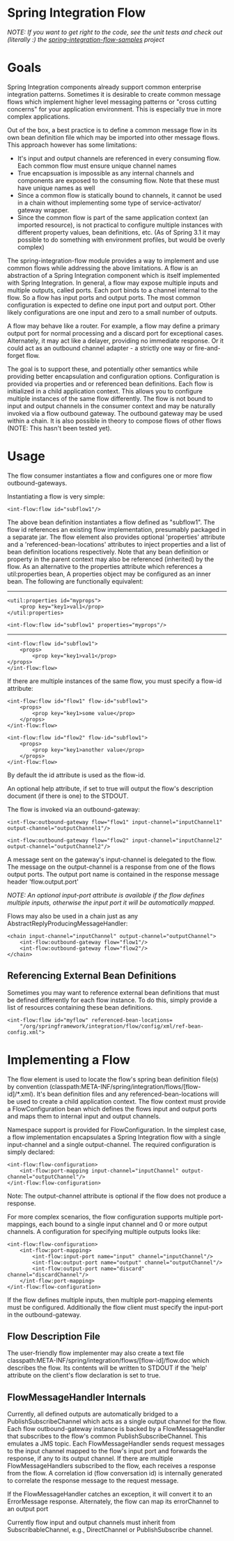 Spring Integration Flow
========================

*NOTE: If you want to get right to the code, see the unit tests and check out (literally :) the [spring-integration-flow-samples](http:github.com/dturanski/spring-integration-flow-samples) project*

# Goals
Spring Integration components already support common enterprise integration patterns. Sometimes it is desirable to 
create common message flows which implement higher level messaging patterns or "cross cutting concerns" for your 
application environment. This is especially true in more complex applications.

Out of the box, a best practice is to define a common message flow in its own bean definition
file which may be imported into other message flows. This approach however has some limitations:

* It's input and output channels are referenced in every consuming flow. Each common flow must ensure unique channel names
* True encapsuation is impossible as any internal channels and components are exposed to the consuming flow. Note that these must have
unique names as well
* Since a common flow is statically bound to channels, it cannot be used in a chain without implementing some type of service-activator/
gateway wrapper.
* Since the common flow is part of the same application context (an imported resource), is not practical to configure multiple instances with
different property values, bean definitions, etc. (As of Spring 3.1 it may possible to do something with environment profiles, but would be overly complex) 

The spring-integration-flow module provides a way to implement and use common flows while addressing the above limitations. A flow is an 
abstraction of a Spring Integration component which is itself implemented with Spring Integration.  In general, a flow may expose multiple inputs and multiple outputs,
called ports. Each port binds to a channel internal to the flow. So a flow has input ports and output ports. The most common configuration is expected to define
one input port and output port. Other likely configurations are one input and zero to a small number of outputs. 

A flow may behave like a router. For example, a flow may define a primary output port for normal processing and a discard port for exceptional cases. 
Alternately, it may act like a delayer, providing no immediate response. Or it could act as an outbound channel adapter - a strictly one way or fire-and-forget flow. 

The goal is to support these, and potentially other semantics while providing better encapsulation and configuration options. Configuration is provided via properties
and or referenced bean definitions. Each flow is initialized in a child application context. This allows you to configure multiple instances of the same flow differently. 
The flow is not bound to input and output channels in the consumer context and may be naturally invoked via a flow outbound gateway. The outbound gateway may be used within 
a chain. It is also possible in theory to compose flows of other flows (NOTE: This hasn't been tested yet).    


# Usage
The flow consumer instantiates a flow and configures one or more flow outbound-gateways. 

Instantiating a flow is very simple:

	<int-flow:flow id="subflow1"/>

The above bean definition instantiates a flow defined as "subflow1". The flow id references an existing flow implementation, presumably packaged in a 
separate jar. The flow element also provides optional 'properties' attribute and a 'referenced-bean-locations' attributes to inject properties and a list of 
bean definition locations respectively. Note that any bean definition or property in the parent context may also be referenced (inherited) by the flow. As 
an alternative to the properties attribute which references a util:properties bean, A properties object may be configured as an inner bean. The following are functionally equivalent:

-----------------------------------------------------------
	
	
	<util:properties id="myprops">
    	<prop key="key1>val1</prop>
	</util:properties>

	<int-flow:flow id="subflow1" properties="myprops"/>

---------------------------------------------------------
	
	<int-flow:flow id="subflow1">
    	<props>
        	<prop key="key1>val1</prop>
    </props>
	</int-flow:flow>


If there are multiple instances of the same flow, you must specify a flow-id attribute:

	<int-flow:flow id="flow1" flow-id="subflow1">
    	<props>
        	<prop key="key1>some value</prop>
    	</props>
	</int-flow:flow>

	<int-flow:flow id="flow2" flow-id="subflow1">
    	<props>
        	<prop key="key1>another value</prop>
    	</props>
	</int-flow:flow>


By default the id attribute is used as the flow-id. 

An optional help attribute, if set to true will output the flow's description document (if there is one) to the STDOUT.


The flow is invoked via an outbound-gateway:

	<int-flow:outbound-gateway flow="flow1" input-channel="inputChannel1" output-channel="outputChannel1"/>
  
	<int-flow:outbound-gateway flow="flow2" input-channel="inputChannel2" output-channel="outputChannel2"/> 

A message sent on the gateway's input-channel is delegated to the flow. The message on the output-channel is a response from one of the flows output 
ports. The output port name is contained in the response message header 'flow.output.port' 

*NOTE: An optional input-port attribute is available if the flow defines multiple inputs, otherwise the input port it will be automatically mapped.*

Flows may also be used in a chain just as any AbstractReplyProducingMessageHandler:

	<chain input-channel="inputChannel" output-channel="outputChannel">
    	<int-flow:outbound-gateway flow="flow1"/>
    	<int-flow:outbound-gateway flow="flow2"/> 
	</chain>
	
## Referencing External Bean Definitions
Sometimes you may want to reference external bean definitions that must be defined differently for each flow instance. To do this, simply provide a list of resources containing these bean definitions.

	<int-flow:flow id="myflow" referenced-bean-locations=
		"/org/springframework/integration/flow/config/xml/ref-bean-config.xml">

 
# Implementing a Flow
The flow element is used to locate the flow's spring bean definition file(s) by convention (classpath:META-INF/spring/integration/flows/[flow-id]/*.xml). It's bean definition 
files and any referenced-bean-locations will be used to create a child application context. The flow context must provide a FlowConfiguration bean which defines the 
flows input and output ports and maps them to internal input and output channels.

Namespace support is provided for FlowConfiguration. In the simplest case, a flow implementation encapsulates a Spring Integration flow with a single input-channel and 
a single output-channel. The required configuration is simply declared:

 	<int-flow:flow-configuration>
    	<int-flow:port-mapping input-channel="inputChannel" output-channel="outputChannel"/> 
	</int-flow:flow-configuration>

Note: The output-channel attribute is optional if the flow does not produce a response. 

For more complex scenarios, the flow configuration supports multiple port-mappings, each bound to a single input channel and 0 or more output channels. A configuration
for specifying multiple outputs looks like:

	<int-flow:flow-configuration> 
    	<int-flow:port-mapping>
        	<int-flow:input-port name="input" channel="inputChannel"/>
        	<int-flow:output-port name="output" channel="outputChannel"/>
        	<int-flow:output-port name="discard" channel="discardChannel"/>
    	</int-flow:port-mapping>
	</int-flow:flow-configuration>

If the flow defines multiple inputs, then multiple port-mapping elements must be configured. Additionally the flow client must specify the input-port in the outbound-gateway.

Flow Description File
----------------------
The user-friendly flow implementer may also create a text file classpath:META-INF/spring/integration/flows/[flow-id]/flow.doc which describes the flow. Its contents will be written to 
STDOUT if the 'help' attribute on the client's flow declaration is set to true. 

FlowMessageHandler Internals
------------------------------
Currently, all defined outputs are automatically bridged to a PublishSubscribeChannel which acts as a single output channel for the flow. Each flow outbound-gateway instance 
is backed by a FlowMessageHandler that subscribes to the flow's common PublishSubscribeChannel. This emulates a JMS topic. Each FlowMessageHandler sends request messages to the input channel mapped to the flow's input port and forwards the response, if any to its output channel. If there are multiple FlowMessageHandlers subscribed to the flow, each receives a response from the flow. A correlation id (flow conversation id) is internally generated to correlate the response message to the request message.

If the FlowMessageHandler catches an exception, it will convert it to an ErrorMessage response. Alternately, the flow can map its errorChannel to an output port

Currently flow input and output channels must inherit from SubscribableChannel, e.g., DirectChannel or PublishSubscribe channel.
